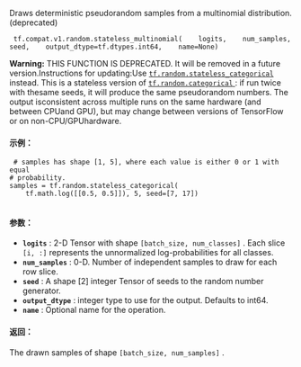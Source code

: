 Draws deterministic pseudorandom samples from a multinomial distribution. (deprecated)

```
 tf.compat.v1.random.stateless_multinomial(    logits,    num_samples,    seed,    output_dtype=tf.dtypes.int64,    name=None) 
```


**Warning:**  THIS FUNCTION IS DEPRECATED. It will be removed in a future version.Instructions for updating:Use [ `tf.random.stateless_categorical` ](https://tensorflow.google.cn/api_docs/python/tf/random/stateless_categorical) instead.
This is a stateless version of [ `tf.random.categorical` ](https://tensorflow.google.cn/api_docs/python/tf/random/categorical): if run twice with thesame seeds, it will produce the same pseudorandom numbers.  The output isconsistent across multiple runs on the same hardware (and between CPUand GPU), but may change between versions of TensorFlow or on non-CPU/GPUhardware.

#### 示例：


```
 # samples has shape [1, 5], where each value is either 0 or 1 with equal
# probability.
samples = tf.random.stateless_categorical(
    tf.math.log([[0.5, 0.5]]), 5, seed=[7, 17])
 
```

#### 参数：
- **`logits`** : 2-D Tensor with shape  `[batch_size, num_classes]` .  Each slice `[i, :]`  represents the unnormalized log-probabilities for all classes.
- **`num_samples`** : 0-D.  Number of independent samples to draw for each row slice.
- **`seed`** : A shape [2] integer Tensor of seeds to the random number generator.
- **`output_dtype`** : integer type to use for the output. Defaults to int64.
- **`name`** : Optional name for the operation.


#### 返回：
The drawn samples of shape  `[batch_size, num_samples]` .

